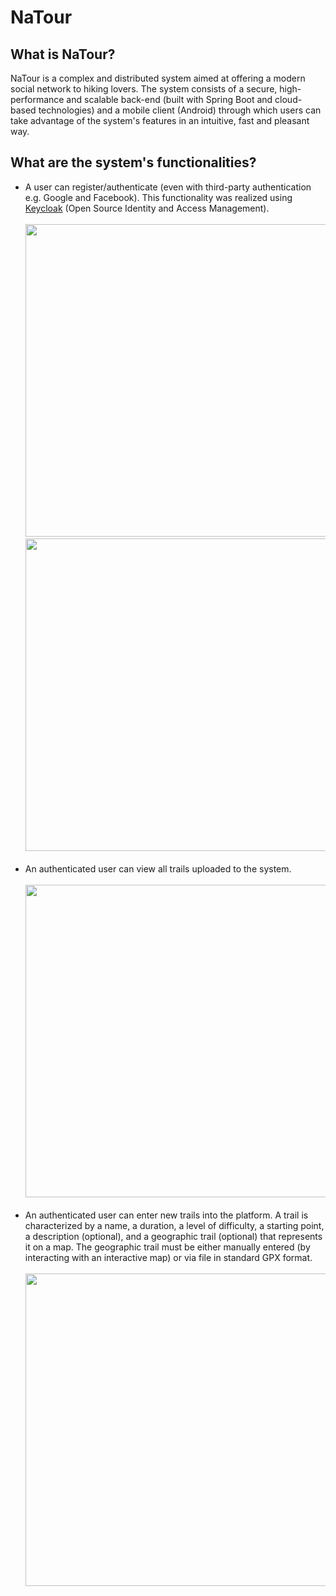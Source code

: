 # NaTour

<H2>What is NaTour?</H2>
NaTour is a complex and distributed system aimed at offering a modern social network to hiking lovers. The system consists of a secure, high-performance and scalable back-end (built with Spring Boot and cloud-based technologies) and a mobile client (Android) through which users can take advantage of the system's features in an intuitive, fast and pleasant way.

<H2>What are the system's functionalities?</H2>

<ul>
  <li>
    A user can register/authenticate (even with third-party authentication e.g. Google and Facebook). This functionality was realized using <a    href="https://www.keycloak.org/">Keycloak</a> (Open Source Identity and Access Management).
    <br><br>
    <img src="https://github.com/vtramo/NaTour/blob/main/images/login.gif?raw=true" height="500"/>
    <img src="https://github.com/vtramo/NaTour/blob/main/images/register.jpeg?raw=true" height="500"/>
  </li>
  
  <br>
  
  <li>
    An authenticated user can view all trails uploaded to the system.
    <br><br>
    <img src="https://github.com/vtramo/NaTour/blob/main/images/home.gif?raw=true" height="500"/>
  </li>
  
  <br>
  
  <li>
    An authenticated user can enter new trails into the platform. A trail is characterized by a name, a duration, a level of difficulty, a starting point, a description (optional), and a geographic trail (optional) that represents it on a map. The geographic trail must be either manually entered (by interacting with an interactive map) or via file in standard GPX format.
    <br><br>
    <image src="https://github.com/vtramo/NaTour/blob/main/images/route_creation.gif?raw=true" height="500"/>
  </li>
</ul>
